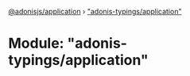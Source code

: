 [@adonisjs/application](../README.md) › ["adonis-typings/application"](_adonis_typings_application_.md)

# Module: "adonis-typings/application"


